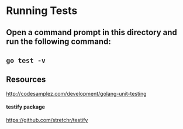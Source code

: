 # Running Tests
## Open a command prompt in this directory and run the following command:

## `go test -v`

## Resources
http://codesamplez.com/development/golang-unit-testing

#### testify package
https://github.com/stretchr/testify

